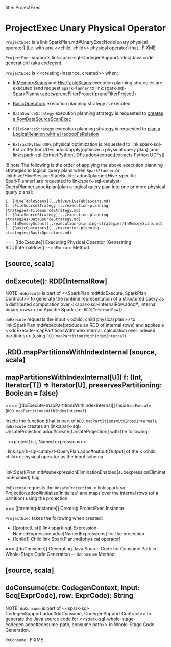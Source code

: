 title: ProjectExec

# ProjectExec Unary Physical Operator

`ProjectExec` is a link:SparkPlan.md#UnaryExecNode[unary physical operator] (i.e. with one <<child, child>> physical operator) that...FIXME

`ProjectExec` supports link:spark-sql-CodegenSupport.adoc[Java code generation] (aka _codegen_).

`ProjectExec` is <<creating-instance, created>> when:

* [InMemoryScans](../execution-planning-strategies/InMemoryScans.md) and [HiveTableScans](../hive/HiveTableScans.md) execution planning strategies are executed (and request `SparkPlanner` to link:spark-sql-SparkPlanner.adoc#pruneFilterProject[pruneFilterProject])

* [BasicOperators](../execution-planning-strategies/BasicOperators.md#Project) execution planning strategy is executed

* `DataSourceStrategy` execution planning strategy is requested to [creates a RowDataSourceScanExec](../execution-planning-strategies/DataSourceStrategy.md#pruneFilterProjectRaw)

* `FileSourceStrategy` execution planning strategy is requested to [plan a LogicalRelation with a HadoopFsRelation](../execution-planning-strategies/FileSourceStrategy.md#apply)

* `ExtractPythonUDFs` physical optimization is requested to link:spark-sql-ExtractPythonUDFs.adoc#apply[optimize a physical query plan] (and link:spark-sql-ExtractPythonUDFs.adoc#extract[extracts Python UDFs])

!!! note
    The following is the order of applying the above execution planning strategies to logical query plans when `SparkPlanner` or link:hive/HiveSessionStateBuilder.adoc#planner[Hive-specific SparkPlanner] are requested to link:spark-sql-catalyst-QueryPlanner.adoc#plan[plan a logical query plan into one or more physical query plans]:

    1. [HiveTableScans](../hive/HiveTableScans.md)
    1. [FileSourceStrategy](../execution-planning-strategies/FileSourceStrategy.md)
    1. [DataSourceStrategy](../execution-planning-strategies/DataSourceStrategy.md)
    1. [InMemoryScans](../execution-planning-strategies/InMemoryScans.md)
    1. [BasicOperators](../execution-planning-strategies/BasicOperators.md)

=== [[doExecute]] Executing Physical Operator (Generating RDD[InternalRow]) -- `doExecute` Method

[source, scala]
----
doExecute(): RDD[InternalRow]
----

NOTE: `doExecute` is part of <<SparkPlan.md#doExecute, SparkPlan Contract>> to generate the runtime representation of a structured query as a distributed computation over <<spark-sql-InternalRow.adoc#, internal binary rows>> on Apache Spark (i.e. `RDD[InternalRow]`).

`doExecute` requests the input <<child, child physical plan>> to link:SparkPlan.md#execute[produce an RDD of internal rows] and applies a <<doExecute-mapPartitionsWithIndexInternal, calculation over indexed partitions>> (using `RDD.mapPartitionsWithIndexInternal`).

.RDD.mapPartitionsWithIndexInternal
[source, scala]
----
mapPartitionsWithIndexInternal[U](
  f: (Int, Iterator[T]) => Iterator[U],
  preservesPartitioning: Boolean = false)
----

==== [[doExecute-mapPartitionsWithIndexInternal]] Inside `doExecute` (`RDD.mapPartitionsWithIndexInternal`)

Inside the function (that is part of `RDD.mapPartitionsWithIndexInternal`), `doExecute` creates an link:spark-sql-UnsafeProjection.adoc#create[UnsafeProjection] with the following:

. <<projectList, Named expressions>>

. link:spark-sql-catalyst-QueryPlan.adoc#output[Output] of the <<child, child>> physical operator as the input schema

. link:SparkPlan.md#subexpressionEliminationEnabled[subexpressionEliminationEnabled] flag

`doExecute` requests the `UnsafeProjection` to link:spark-sql-Projection.adoc#initialize[initialize] and maps over the internal rows (of a partition) using the projection.

=== [[creating-instance]] Creating ProjectExec Instance

`ProjectExec` takes the following when created:

* [[projectList]] link:spark-sql-Expression-NamedExpression.adoc[NamedExpressions] for the projection
* [[child]] Child link:SparkPlan.md[physical operator]

=== [[doConsume]] Generating Java Source Code for Consume Path in Whole-Stage Code Generation -- `doConsume` Method

[source, scala]
----
doConsume(ctx: CodegenContext, input: Seq[ExprCode], row: ExprCode): String
----

NOTE: `doConsume` is part of <<spark-sql-CodegenSupport.adoc#doConsume, CodegenSupport Contract>> to generate the Java source code for <<spark-sql-whole-stage-codegen.adoc#consume-path, consume path>> in Whole-Stage Code Generation.

`doConsume`...FIXME
